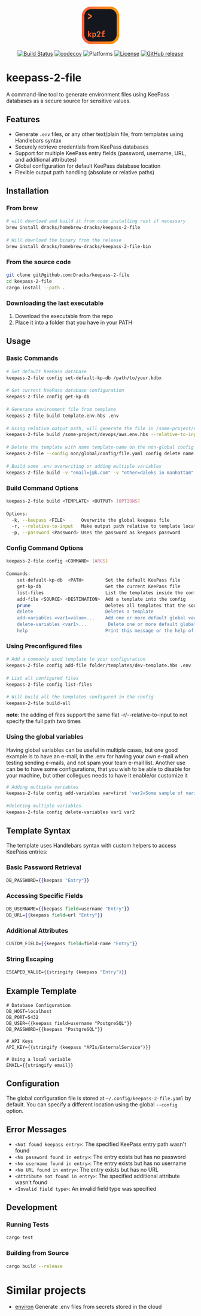 <p align="center">
  <img src="kp2f.png" width="100" height="100"/>
</p>

<div align="center">

[![Build Status](https://github.com/Dracks/keepass-2-file/actions/workflows/rust.yml/badge.svg?branch=main)](https://github.com/Dracks/keepass-2-file/actions/workflows/rust.yml)
[![codecov](https://codecov.io/gh/Dracks/keepass-2-file/branch/main/graph/badge.svg)](https://codecov.io/gh/Dracks/keepass-2-file)
![Platforms](https://img.shields.io/badge/platforms-Linux%20%7C%20macOS%20%7C%20Windows-333333.svg?style=flat)
[![License](https://img.shields.io/badge/license-GPLv3-blue.svg)](https://www.gnu.org/licenses/gpl-3.0.html)
[![GitHub release](https://img.shields.io/github/v/release/Dracks/keepass-2-file?include_prereleases&label=release)](https://github.com/Dracks/keepass-2-file/releases)

</div>

# keepass-2-file

A command-line tool to generate environment files using KeePass databases as a secure source for sensitive values.

## Features

- Generate `.env` files, or any other text/plain file, from templates using Handlebars syntax
- Securely retrieve credentials from KeePass databases
- Support for multiple KeePass entry fields (password, username, URL, and additional attributes)
- Global configuration for default KeePass database location
- Flexible output path handling (absolute or relative paths)

## Installation

### From brew

```bash
# will download and build it from code installing rust if necessary
brew install dracks/homebrew-dracks/keepass-2-file

# Will download the binary from the release
brew install dracks/homebrew-dracks/keepass-2-file-bin
```

### From the source code

```bash
git clone git@github.com:Dracks/keepass-2-file
cd keepass-2-file
cargo install --path .
```

### Downloading the last executable

1. Download the executable from the repo
2. Place it into a folder that you have in your PATH

## Usage

### Basic Commands

```bash
# Set default KeePass database
keepass-2-file config set-default-kp-db /path/to/your.kdbx

# Get current KeePass database configuration
keepass-2-file config get-kp-db

# Generate environment file from template
keepass-2-file build template.env.hbs .env

# Using relative output path, will generate the file in /some-project/envs/aws.env
keepass-2-file build /some-project/devops/aws.env.hbs --relative-to-input ../envs/aws.env

# Delete the template with name template-name on the non-global config specified
keepass-2-file --config non/global/config/file.yaml config delete name template-name

# Build some .env overwriting or adding multiple variables
keepass-2-file build -v "email=j@k.com" -v "other=daleks in manhattam" file.env.example .env
```

### Build Command Options

```bash
keepass-2-file build <TEMPLATE> <OUTPUT> [OPTIONS]

Options:
  -k, --keepass <FILE>      Overwrite the global keepass file
  -r, --relative-to-input   Make output path relative to template location
  -p, --password <Password> Uses the password as keepass password
```

### Config Command Options

```bash
keepass-2-file config <COMMAND> [ARGS]

Commands:
    set-default-kp-db  <PATH>        Set the default KeePass file
    get-kp-db                        Get the current KeePass file
    list-files                       List the templates inside the configuration
    add-file <SOURCE> <DESTINATION>  Add a template into the config
    prune                            Deletes all templates that the source doesn't exists
    delete                           Deletes a template
    add-variables <var1=value>...    Add one or more default global variables
    delete-variables <var1>...        Delete one or more default global variables
    help                             Print this message or the help of the given subcommand(s)
```

### Using Preconfigured files

```bash
# Add a commonly used template to your configuration
keepass-2-file config add-file folder/templates/dev-template.hbs .env --name dev-template

# List all configured files
keepass-2-file config list-files

# Will build all the templates configured in the config
keepass-2-file build-all
```

**note**: the adding of files support the same flat -r/--relative-to-input to not specify the full path two times

### Using the global variables

Having global variables can be useful in multiple cases, but one good example is to have an e-mail, in the .env for having your own e-mail when testing sending e-mails, and not spam your team e-mail list. Another use can be to have some configurations, that you wish to be able to disable for your machine, but other collegues needs to have it enable/or customize it

```bash
# Adding multiple variables
keepass-2-file config add-variables var=first 'var2=Some sample of variable'

#deleting multiple variables
keepass-2-file config delete-variables var1 var2
```

## Template Syntax

The template uses Handlebars syntax with custom helpers to access KeePass entries:

### Basic Password Retrieval

```handlebars
DB_PASSWORD={{keepass "Entry"}}
```

### Accessing Specific Fields

```handlebars
DB_USERNAME={{keepass field=username "Entry"}}
DB_URL={{keepass field=url "Entry"}}
```

### Additional Attributes

```handlebars
CUSTOM_FIELD={{keepass field=field-name "Entry"}}
```

### String Escaping

```handlebars
ESCAPED_VALUE={{stringify (keepass "Entry")}}
```

## Example Template

```env
# Database Configuration
DB_HOST=localhost
DB_PORT=5432
DB_USER={{keepass field=username "PostgreSQL"}}
DB_PASSWORD={{keepass "PostgreSQL"}}

# API Keys
API_KEY={{stringify (keepass "APIs/ExternalService")}}

# Using a local variable
EMAIL={{stringify email}}
```

## Configuration

The global configuration file is stored at `~/.config/keepass-2-file.yaml` by default. You can specify a different location using the global `--config` option.

## Error Messages

- `<Not found keepass entry>`: The specified KeePass entry path wasn't found
- `<No password found in entry>`: The entry exists but has no password
- `<No username found in entry>`: The entry exists but has no username
- `<No URL found in entry>`: The entry exists but has no URL
- `<Attribute not found in entry>`: The specified additional attribute wasn't found
- `<Invalid field type>`: An invalid field type was specified

## Development

### Running Tests

```bash
cargo test
```

### Building from Source

```bash
cargo build --release
```

# Similar projects

- [environ](https://github.com/double-labs/environ) Generate .env files from secrets stored in the cloud
